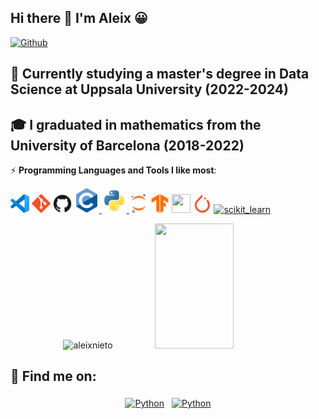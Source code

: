 ## Hi there 👋 I'm Aleix 😀
[![Github](https://img.shields.io/github/followers/aleixnieto?label=Followers&logo=Github)](https://github.com/CharalambosIoannou)

## 📝 Currently studying a master's degree in Data Science at Uppsala University (2022-2024)

## 🎓 I graduated in mathematics from the University of Barcelona (2018-2022)

⚡ **Programming Languages and Tools I like most**:
<p align="left"> 
<a><img src="https://raw.githubusercontent.com/devicons/devicon/master/icons/vscode/vscode-original.svg" width="30px" height="30px"/></a>
<a><img src="https://raw.githubusercontent.com/devicons/devicon/master/icons/git/git-original.svg" width="30px" height="30px"/></a>
<a><img src="https://raw.githubusercontent.com/devicons/devicon/master/icons/github/github-original.svg" width="30px" height="30px"/></a>
<a href="https://www.cprogramming.com/" target="_blank" rel="noreferrer"> <img src="https://raw.githubusercontent.com/devicons/devicon/master/icons/c/c-original.svg" alt="c" width="40" height="40"/> 
</a> <a href="https://www.python.org" target="_blank" rel="noreferrer"> <img src="https://raw.githubusercontent.com/devicons/devicon/master/icons/python/python-original.svg" alt="python" width="40" height="40"/> 
<a><img src="https://raw.githubusercontent.com/devicons/devicon/master/icons/jupyter/jupyter-original.svg" width="30px" height="30px"/></a>
<a><img src="https://raw.githubusercontent.com/devicons/devicon/master/icons/tensorflow/tensorflow-original.svg" width="30px" height="30px"/></a>
<a><img src="https://upload.wikimedia.org/wikipedia/commons/a/ae/Keras_logo.svg" width="30px" height="30px"/></a>
<a><img src="https://raw.githubusercontent.com/devicons/devicon/master/icons/pytorch/pytorch-original.svg" width="30px" height="30px"/></a>
</a> </a> <a href="https://scikit-learn.org/" target="_blank" rel="noreferrer"> <img src="https://upload.wikimedia.org/wikipedia/commons/0/05/Scikit_learn_logo_small.svg" alt="scikit_learn" width="40" height="40"/> </a>
</p>

<p align="center">
<img width="49%" height="192px" src="https://github-readme-stats-git-masterrstaa-rickstaa.vercel.app/api?username=aleixnieto&&show_icons=true&theme=react&hide_border=true" alt="aleixnieto" />
<img width="50%" height="200px" src="https://github-readme-streak-stats.herokuapp.com?user=aleixnieto&theme=react&hide_border=true&layout=compact" />
</p>

## :email: Find me on:

<!--
[<img align="left" alt="aleixnieto | LinkedIn" width="40px" src="https://www.linkedin.com/in/aleixnieto/" />][linkedin]
[<img align="left" alt="aleixnieto | Mail" width="40px" src="https://cdn.jsdelivr.net/npm/simple-icons@v3/icons/gmail.svg" />][mail]
-->

<p align="center">
 <a href="https://www.linkedin.com/in/aleixnieto" target="_blank" rel="noopener noreferrer"> <img src="https://cdn.jsdelivr.net/npm/simple-icons@v3/icons/linkedin.svg" alt="Python" height="40" style="vertical-align:top; margin:4px"></a>
 <a href="mailto:aleixnieto@gmail.com"> <img src="https://cdn.jsdelivr.net/npm/simple-icons@v3/icons/gmail.svg" alt="Python" height="40" style="vertical-align:top; margin:4px"></a> 

[website]: https://aleixnieto.github.io/
[linkedin]: https://linkedin.com/in/aleixnieto
[mail]: mailto:aleixnieto@gmail.com
